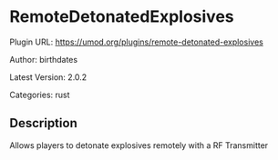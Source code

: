 # RemoteDetonatedExplosives

Plugin URL: https://umod.org/plugins/remote-detonated-explosives

Author: birthdates

Latest Version: 2.0.2

Categories: rust

## Description

Allows players to detonate explosives remotely with a RF Transmitter
